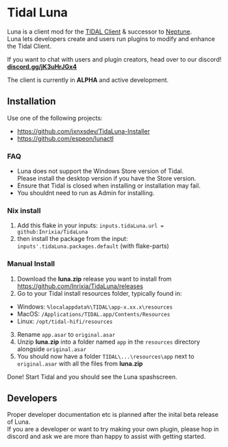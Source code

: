 # Tidal Luna

Luna is a client mod for the [TIDAL Client](https://tidal.com/) & successor to [Neptune](https://github.com/uwu/neptune).  
Luna lets developers create and users run plugins to modify and enhance the Tidal Client.

If you want to chat with users and plugin creators, head over to our discord! **[discord.gg/jK3uHrJGx4](https://discord.gg/jK3uHrJGx4)**

The client is currently in **ALPHA** and active development.

## Installation
Use one of the following projects:  
- https://github.com/jxnxsdev/TidaLuna-Installer
- https://github.com/espeon/lunactl

### FAQ
- Luna does not support the Windows Store version of Tidal.  
  Please install the desktop version if you have the Store version.
- Ensure that Tidal is closed when installing or installation may fail.
- You shouldnt need to run as Admin for installing.

### Nix install
1. Add this flake in your inputs: `inputs.tidaLuna.url = github:Inrixia/TidaLuna`
2. then install the package from the input: `inputs'.tidaLuna.packages.default` (with flake-parts)

### Manual Install
1. Download the **luna.zip** release you want to install from https://github.com/Inrixia/TidaLuna/releases
2. Go to your Tidal install resources folder, typically found in:
- Windows: `%localappdata%\TIDAL\app-x.xx.x\resources`
- MacOS: `/Applications/TIDAL.app/Contents/Resources`
- Linux: `/opt/tidal-hifi/resources`
3. Rename `app.asar` to `original.asar`
4. Unzip **luna.zip** into a folder named `app` in the `resources` directory alongside `original.asar`
5. You should now have a folder `TIDAL\...\resources\app` next to `original.asar` with all the files from **luna.zip**

Done! Start Tidal and you should see the Luna spashscreen.

## Developers
Proper developer documentation etc is planned after the inital beta release of Luna.  
If you are a developer or want to try making your own plugin, please hop in discord and ask we are more than happy to assist with getting started.
